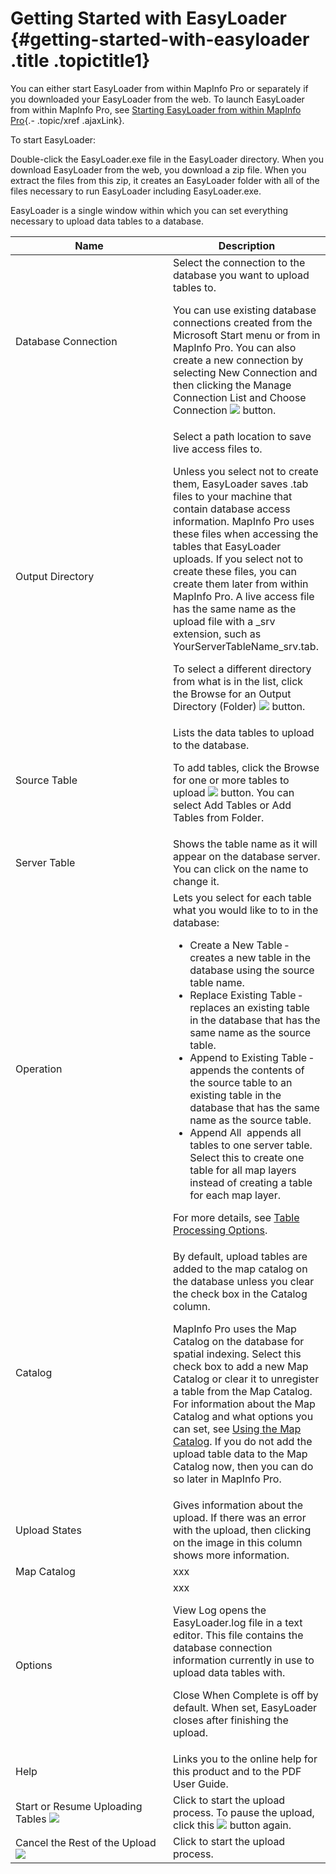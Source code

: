 Getting Started with EasyLoader {#getting-started-with-easyloader .title .topictitle1}
===============================

You can either start EasyLoader from within MapInfo Pro or separately if you downloaded your EasyLoader from the web. To launch EasyLoader from within MapInfo Pro, see [Starting EasyLoader from within MapInfo Pro](guide/startinginpro.html){.- .topic/xref .ajaxLink}.

To start EasyLoader:

<span class="ph cmd">Double-click the <span class="ph filepath">EasyLoader.exe</span> file in the EasyLoader directory.</span>
When you download EasyLoader from the web, you download a zip file. When you extract the files from this zip, it creates an EasyLoader folder with all of the files necessary to run EasyLoader including <span class="ph filepath">EasyLoader.exe</span>.

EasyLoader is a single window within which you can set everything necessary to upload data tables to a database.

<table>
<colgroup>
<col width="50%" />
<col width="50%" />
</colgroup>
<thead>
<tr class="header">
<th>Name</th>
<th>Description</th>
</tr>
</thead>
<tbody>
<tr class="odd">
<td><span class="ph uicontrol">Database Connection</span></td>
<td>Select the connection to the database you want to upload tables to.
<p>You can use existing database connections created from the Microsoft <span class="ph uicontrol">Start</span> menu or from in MapInfo Pro. You can also create a new connection by selecting <span class="ph uicontrol">New Connection</span> and then clicking the <span class="ph uicontrol">Manage Connection List and Choose Connection</span> <img src="images/icon_openDbms_sm.png" class="image" /> button.</p></td>
</tr>
<tr class="even">
<td><span class="ph uicontrol">Output Directory</span></td>
<td>Select a path location to save live access files to.
<p>Unless you select not to create them, EasyLoader saves .tab files to your machine that contain database access information. MapInfo Pro uses these files when accessing the tables that EasyLoader uploads. If you select not to create these files, you can create them later from within MapInfo Pro. A live access file has the same name as the upload file with a <span class="ph filepath">_srv</span> extension, such as <span class="ph filepath">YourServerTableName_srv.tab</span>.</p>
<p>To select a different directory from what is in the list, click the <span class="ph uicontrol">Browse for an Output Directory (Folder)</span> <img src="images/openFolder_sm.png" class="image" /> button.</p></td>
</tr>
<tr class="odd">
<td><span class="ph uicontrol">Source Table</span></td>
<td>Lists the data tables to upload to the database.
<p>To add tables, click the <span class="ph uicontrol">Browse for one or more tables to upload</span> <img src="images/icon_addLayer_sm.png" class="image" /> button. You can select <span class="ph uicontrol">Add Tables</span> or <span class="ph uicontrol">Add Tables from Folder</span>.</p></td>
</tr>
<tr class="even">
<td><span class="ph uicontrol">Server Table</span></td>
<td>Shows the table name as it will appear on the database server. You can click on the name to change it.</td>
</tr>
<tr class="odd">
<td><span class="ph uicontrol">Operation</span></td>
<td>Lets you select for each table what you would like to to in the database:
<ul>
<li><span class="ph uicontrol">Create a New Table</span> ­ creates a new table in the database using the source table name.</li>
<li><span class="ph uicontrol">Replace Existing Table</span> ­ replaces an existing table in the database that has the same name as the source table.</li>
<li><span class="ph uicontrol">Append to Existing Table</span> ­ appends the contents of the source table to an existing table in the database that has the same name as the source table.</li>
<li><span class="ph uicontrol">Append All</span> ­ appends all tables to one server table. Select this to create one table for all map layers instead of creating a table for each map layer.</li>
</ul>
<p>For more details, see <a href="guide/tableprocessingoptions.html" class="- topic/xref ajaxLink">Table Processing Options</a>.</p></td>
</tr>
<tr class="even">
<td><span class="ph uicontrol">Catalog</span></td>
<td>By default, upload tables are added to the map catalog on the database unless you clear the check box in the <span class="ph uicontrol">Catalog</span> column.
<p>MapInfo Pro uses the Map Catalog on the database for spatial indexing. Select this check box to add a new Map Catalog or clear it to unregister a table from the Map Catalog. For information about the Map Catalog and what options you can set, see <a href="guide/usingmapcatalog.html" class="- topic/xref ajaxLink">Using the Map Catalog</a>. If you do not add the upload table data to the Map Catalog now, then you can do so later in MapInfo Pro.</p></td>
</tr>
<tr class="odd">
<td><span class="ph uicontrol">Upload States</span></td>
<td>Gives information about the upload. If there was an error with the upload, then clicking on the image in this column shows more information.</td>
</tr>
<tr class="even">
<td><span class="ph uicontrol">Map Catalog</span></td>
<td>xxx</td>
</tr>
<tr class="odd">
<td><span class="ph uicontrol">Options</span></td>
<td>xxx
<p><span class="ph uicontrol">View Log</span> opens the <span class="ph filepath">EasyLoader.log</span> file in a text editor. This file contains the database connection information currently in use to upload data tables with.</p>
<p><span class="ph uicontrol">Close When Complete</span> is off by default. When set, EasyLoader closes after finishing the upload.</p></td>
</tr>
<tr class="even">
<td><span class="ph uicontrol">Help</span></td>
<td>Links you to the online help for this product and to the PDF User Guide.</td>
</tr>
<tr class="odd">
<td><span class="ph uicontrol">Start or Resume Uploading Tables</span> <img src="images/icon_resumeJob_sm.png" class="image" /></td>
<td>Click to start the upload process. To pause the upload, click this <img src="images/icon_pauseJob_sm.png" class="image" /> button again.</td>
</tr>
<tr class="even">
<td><span class="ph uicontrol">Cancel the Rest of the Upload</span> <img src="images/icon_cancelJob_sm.png" class="image" /></td>
<td>Click to start the upload process.</td>
</tr>
</tbody>
</table>

